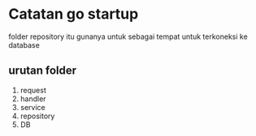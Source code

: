 # Catatan go startup


folder repository itu gunanya untuk sebagai tempat untuk terkoneksi ke database

## urutan folder 

1. request
2. handler
3. service 
4. repository
5. DB
